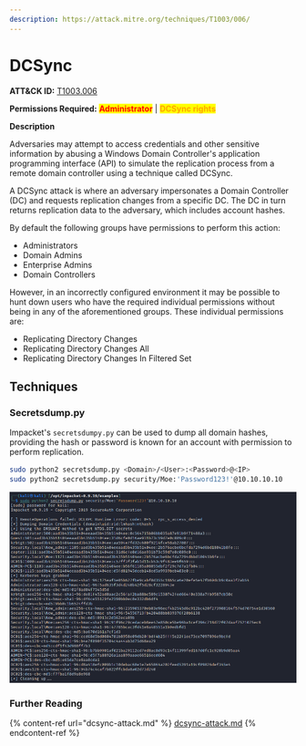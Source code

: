 ```yaml
---
description: https://attack.mitre.org/techniques/T1003/006/
---
```


# DCSync

**ATT\&CK ID:** [T1003.006](https://attack.mitre.org/techniques/T1003/006/)

**Permissions Required:** <mark style="color:red;">**Administrator**</mark> | <mark style="color:orange;">**DCSync rights**</mark>

**Description**

Adversaries may attempt to access credentials and other sensitive information by abusing a Windows Domain Controller's application programming interface (API) to simulate the replication process from a remote domain controller using a technique called DCSync.

A DCSync attack is where an adversary impersonates a Domain Controller (DC) and requests replication changes from a specific DC. The DC in turn returns replication data to the adversary, which includes account hashes.

By default the following groups have permissions to perform this action:

* Administrators
* Domain Admins
* Enterprise Admins
* Domain Controllers

However, in an incorrectly configured environment it may be possible to hunt down users who have the required individual permissions without being in any of the aforementioned groups. These individual permissions are:

* Replicating Directory Changes
* Replicating Directory Changes All
* Replicating Directory Changes In Filtered Set

## Techniques

### Secretsdump.py

Impacket's `secretsdumpy.py` can be used to dump all domain hashes, providing the hash or password is known for an account with permission to perform replication.

```bash
sudo python2 secretsdump.py <Domain>/<User>:<Password>@<IP>
sudo python2 secretsdump.py security/Moe:'Password123!'@10.10.10.10
```

![](<../../../../../.gitbook/assets/image (1972).png>)

###



### Further Reading

{% content-ref url="dcsync-attack.md" %}
[dcsync-attack.md](dcsync-attack.md)
{% endcontent-ref %}
